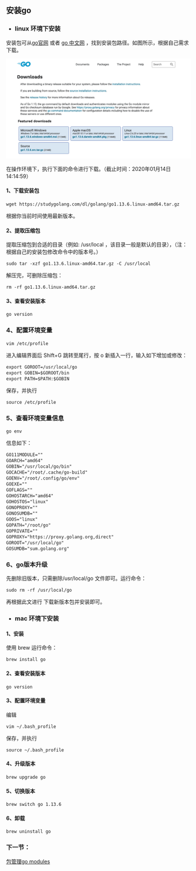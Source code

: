 ## 安装go

- ### linux 环境下安装

安装包可从[go官网](https://golang.google.cn/dl/) 或者 [go 中文网](https://studygolang.com/dl) ，找到安装包路径。如图所示，根据自己需求下载。

![image](https://github.com/sunct/learning-go/blob/master/images/install-1.png)

在操作环境下，执行下面的命令进行下载。（截止时间：2020年01月14日14:14:59）

#### 1、下载安装包
```linux
wget https://studygolang.com/dl/golang/go1.13.6.linux-amd64.tar.gz
```
根据你当前时间使用最新版本。

#### 2、提取压缩包

提取压缩包到合适的目录（例如: /usr/local ，该目录一般是默认的目录），（注：根据自己的安装包修改命令中的版本号。）

```linux
sudo tar -xzf go1.13.6.linux-amd64.tar.gz -C /usr/local
```
解压完，可删除压缩包：
```linux
rm -rf go1.13.6.linux-amd64.tar.gz
```


#### 3、查看安装版本
```$xslt
go version
```

### 4、配置环境变量
```$xslt
vim /etc/profile
```
进入编辑界面后 Shift+G 跳转至尾行，按 o 新插入一行，输入如下增加或修改：

```$xslt
export GOROOT=/usr/local/go
export GOBIN=$GOROOT/bin
export PATH=$PATH:$GOBIN
```
保存，并执行
```$xslt
source /etc/profile
```
### 5、查看环境变量信息
```$xslt
go env
```
信息如下：
```$xslt
GO111MODULE=""
GOARCH="amd64"
GOBIN="/usr/local/go/bin"
GOCACHE="/root/.cache/go-build"
GOENV="/root/.config/go/env"
GOEXE=""
GOFLAGS=""
GOHOSTARCH="amd64"
GOHOSTOS="linux"
GONOPROXY=""
GONOSUMDB=""
GOOS="linux"
GOPATH="/root/go"
GOPRIVATE=""
GOPROXY="https://proxy.golang.org,direct"
GOROOT="/usr/local/go"
GOSUMDB="sum.golang.org"

```

### 6、go版本升级
先删除旧版本，只需删除/usr/local/go 文件即可。运行命令：
```$xslt
sudo rm -rf /usr/local/go
```
再根据此文进行 下载新版本包并安装即可。

- ### mac 环境下安装

#### 1、安装
使用 brew 运行命令：
```$xslt
brew install go
```

#### 2、查看安装版本
```$xslt
go version
```
#### 3、配置环境变量
编辑
```$xslt
vim ~/.bash_profile
```
保存，并执行
```$xslt
source ~/.bash_profile
```


#### 4、升级版本
```$xslt
brew upgrade go
```
#### 5、切换版本
```$xslt
brew switch go 1.13.6
```

#### 6、卸载
```$xslt
brew uninstall go
```

### 下一节：
[包管理go modules](https://github.com/sunct/learning-go//blob/master/learning-base/mod.md)



